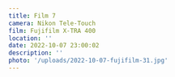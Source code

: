 ```yaml
---
title: Film 7
camera: Nikon Tele-Touch
film: Fujifilm X-TRA 400
location: ''
date: 2022-10-07 23:00:02
description: ''
photo: '/uploads/2022-10-07-fujifilm-31.jpg'
---
```

